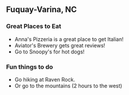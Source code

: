 ## Fuquay-Varina, NC

### Great Places to Eat

- Anna's Pizzeria is a great place to get Italian!
- Aviator's Brewery gets great reviews!
- Go to Snoopy's for hot dogs!

### Fun things to do

- Go hiking at Raven Rock.
- Or go to the mountains (2 hours to the west)
